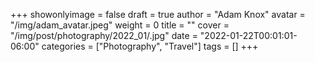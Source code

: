 +++
showonlyimage = false
draft = true
author = "Adam Knox"
avatar = "/img/adam_avatar.jpeg"
weight = 0
title = ""
cover = "/img/post/photography/2022_01/.jpg"
date = "2022-01-22T00:01:01-06:00"
categories = ["Photography", "Travel"]
tags = []
+++
<!--more-->

